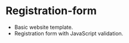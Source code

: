 # Registration-form

<ul>
  <li>Basic website template.</li>
  <li>Registration form with JavaScript validation.</li>
</ul>  

